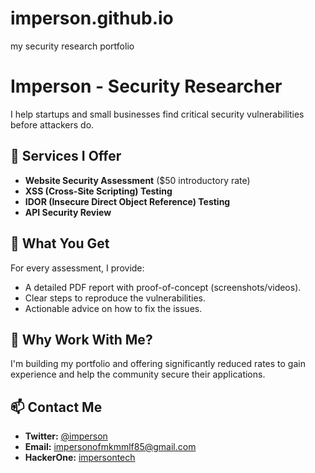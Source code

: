 # imperson.github.io
my security research portfolio
# Imperson - Security Researcher

I help startups and small businesses find critical security vulnerabilities before attackers do.

## 🔧 Services I Offer

-   **Website Security Assessment** ($50 introductory rate)
-   **XSS (Cross-Site Scripting) Testing**
-   **IDOR (Insecure Direct Object Reference) Testing**
-   **API Security Review**

## 📜 What You Get

For every assessment, I provide:
-   A detailed PDF report with proof-of-concept (screenshots/videos).
-   Clear steps to reproduce the vulnerabilities.
-   Actionable advice on how to fix the issues.

## 🚀 Why Work With Me?

I'm building my portfolio and offering significantly reduced rates to gain experience and help the community secure their applications.

## 📫 Contact Me

-   **Twitter:** [@imperson](https://twitter.com/imperson)
-   **Email:** impersonofmkmmlf85@gmail.com
-   **HackerOne:** [impersontech](https://hackerone.com/impersontech)
